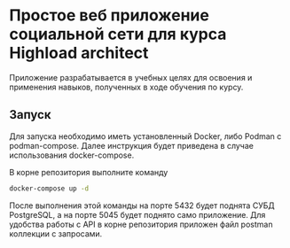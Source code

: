 # Простое веб приложение социальной сети для курса Highload architect

Приложение разрабатывается в учебных целях для освоения и применения навыков, полученных в ходе обучения по курсу.

## Запуск

Для запуска необходимо иметь установленный Docker, либо Podman с podman-compose. Далее инструкция будет приведена в случае
использования docker-compose.

В корне репозитория выполните команду
```bash
docker-compose up -d
```

После выполнения этой команды на порте 5432 будет поднята СУБД PostgreSQL, а на порте 5045 будет поднято само приложение. Для удобства работы с API в корне репозитория приложен файл postman коллекции с запросами.